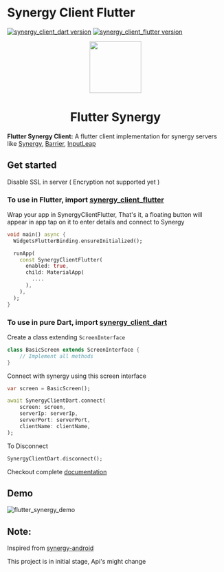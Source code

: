 # Synergy Client Flutter

[![synergy_client_dart version](https://img.shields.io/pub/v/synergy_client_dart?label=synergy_client_dart)](https://pub.dev/packages/synergy_client_dart)
[![synergy_client_flutter version](https://img.shields.io/pub/v/synergy_client_flutter?label=synergy_client_flutter)](https://pub.dev/packages/synergy_client_flutter)

<div align="center">
  <img src="https://github.com/rohitsangwan01/flutter_synergy/assets/59526499/faef2883-8b84-416d-9736-31d6436feb7a" height=120 />
  <h1>Flutter Synergy</h1>
</div>

**Flutter Synergy Client:** A flutter client implementation for synergy servers like [Synergy](https://symless.com/synergy), [Barrier](https://github.com/debauchee/barrier), [InputLeap](https://github.com/input-leap/input-leap)

## Get started

Disable SSL in server ( Encryption not supported yet )

### To use in Flutter, import [synergy_client_flutter](https://github.com/rohitsangwan01/flutter_synergy/tree/main/packages/synergy_client_flutter)

Wrap your app in SynergyClientFlutter, That's it, a floating button will appear in app
tap on it to enter details and connect to Synergy

```dart
void main() async {
  WidgetsFlutterBinding.ensureInitialized();

  runApp(
    const SynergyClientFlutter(
      enabled: true,
      child: MaterialApp(
        ....
      ),
    ),
  );
}
```

### To use in pure Dart, import [synergy_client_dart](https://github.com/rohitsangwan01/flutter_synergy/tree/main/packages/synergy_client_dart)

Create a class extending `ScreenInterface`

```dart
class BasicScreen extends ScreenInterface {
    // Implement all methods
}
```

Connect with synergy using this screen interface

```dart
var screen = BasicScreen();

await SynergyClientDart.connect(
    screen: screen,
    serverIp: serverIp,
    serverPort: serverPort,
    clientName: clientName,
);
```

To Disconnect

```dart
SynergyClientDart.disconnect();
```

Checkout complete [documentation](https://github.com/rohitsangwan01/flutter_synergy/tree/main)

## Demo

![flutter_synergy_demo](https://github.com/rohitsangwan01/flutter_synergy/assets/59526499/03b25072-6b7c-4a0b-9fb3-40840a88cf10)

## Note:

Inspired from [synergy-android](https://github.com/symless/synergy-android-7)

This project is in initial stage, Api's might change

